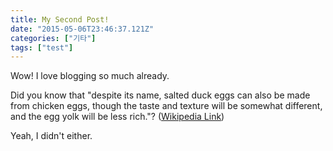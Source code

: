 ```yaml
---
title: My Second Post!
date: "2015-05-06T23:46:37.121Z"
categories: ["기타"]
tags: ["test"]
---
```


Wow! I love blogging so much already.

Did you know that "despite its name, salted duck eggs can also be made from
chicken eggs, though the taste and texture will be somewhat different, and the
egg yolk will be less rich."?
([Wikipedia Link](https://en.wikipedia.org/wiki/Salted_duck_egg))

Yeah, I didn't either.
